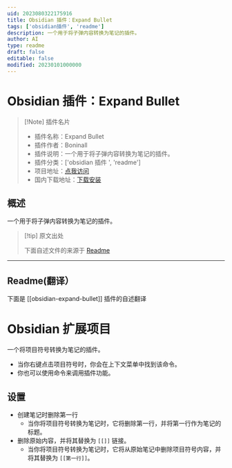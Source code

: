 ```yaml
---
uid: 2023080322175916
title: Obsidian 插件：Expand Bullet
tags: ['obsidian插件', 'readme']
description: 一个用于将子弹内容转换为笔记的插件。
author: AI
type: readme
draft: false
editable: false
modified: 20230101000000
---
```


# Obsidian 插件：Expand Bullet

> [!Note] 插件名片
> - 插件名称：Expand Bullet
> - 插件作者：Boninall
> - 插件说明：一个用于将子弹内容转换为笔记的插件。
> - 插件分类：['obsidian 插件 ', 'readme']
> - 项目地址：[点我访问](https://github.com/Quorafind/Obsidian-Expand-Bullet)
> - 国内下载地址：[下载安装](https://pkmer.cn/products/plugin/pluginMarket/?obsidian-expand-bullet)

## 概述

一个用于将子弹内容转换为笔记的插件。

> [!tip] 原文出处
>
>下面自述文件的来源于 [Readme](https://ghproxy.net/https://raw.githubusercontent.com/Quorafind/Obsidian-Expand-Bullet/master/README.md)

---

## Readme(翻译）

下面是 [[obsidian-expand-bullet]] 插件的自述翻译

# Obsidian 扩展项目

一个将项目符号转换为笔记的插件。

- 当你右键点击项目符号时，你会在上下文菜单中找到该命令。
- 你也可以使用命令来调用插件功能。

## 设置

- 创建笔记时删除第一行
  - 当你将项目符号转换为笔记时，它将删除第一行，并将第一行作为笔记的标题。
- 删除原始内容，并将其替换为 `[[]]` 链接。
  - 当你将项目符号转换为笔记时，它将从原始笔记中删除项目符号内容，并将其替换为 `[[第一行]]`。



